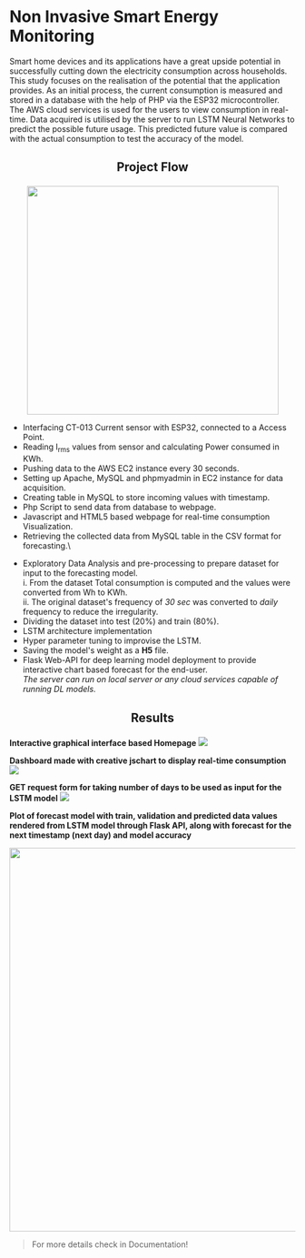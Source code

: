 # Non Invasive Smart Energy Monitoring

Smart home devices and its applications have a great upside potential in successfully cutting
down the electricity consumption across households. This study focuses on the realisation of
the potential that the application provides. As an initial process, the current consumption is
measured and stored in a database with the help of PHP via the ESP32 microcontroller. The
AWS cloud services is used for the users to view consumption in real-time. Data acquired is
utilised by the server to run LSTM Neural Networks to predict the possible future usage. This
predicted future value is compared with the actual consumption to test the accuracy of the
model.

<h2><p style="text-align:center;">Project Flow</p></h2>

<p align="center">
  <img width="443" height="402" src="https://i.stack.imgur.com/S4nyV.png">
</p>


* Interfacing CT-013 Current sensor with ESP32, connected to a Access Point.
* Reading I<sub>rms</sub> values from sensor and calculating Power consumed in KWh.
* Pushing data to the AWS EC2 instance every 30 seconds.
* Setting up Apache, MySQL and phpmyadmin in EC2 instance for data acquisition.
* Creating table in MySQL to store incoming values with timestamp.
* Php Script to send data from database to webpage.
* Javascript and HTML5 based webpage for real-time consumption Visualization.
* Retrieving the collected data from MySQL table in the CSV format for forecasting.\
<!--   *Since the data acquired was quite less for model. Electrcity Consumption dataset from kaggle was used.*\
  <https://www.kaggle.com/uciml/electric-power-consumption-data-set> -->
* Exploratory Data Analysis and pre-processing to prepare dataset for input to the forecasting model.\
      i. From the dataset Total consumption is computed and the values were converted from Wh to KWh.\
      ii. The original dataset's frequency of *30 sec* was converted to *daily* frequency to reduce the irregularity.
* Dividing the dataset into test (20%) and train (80%). 
* LSTM architecture implementation
* Hyper parameter tuning to improvise the LSTM.
* Saving the model's weight as a **H5** file.
* Flask Web-API for deep learning model deployment to provide interactive chart based forecast for the end-user.\
   *The server can run on local server or any cloud services capable of running DL models.*


<!-- ![](https://i.stack.imgur.com/S4nyV.png)
![](https://i.stack.imgur.com/dw5Dr.png) -->

<h2><p style="text-align:center;">Results</p></h2>

**Interactive graphical interface based Homepage**
![](https://i.stack.imgur.com/a0uNB.png)

**Dashboard made with creative jschart to display real-time consumption**
![](https://i.stack.imgur.com/qY5Wh.png)

**GET request form for taking number of days to be used as input for the LSTM model**
![](https://i.stack.imgur.com/bBcad.png)

**Plot of forecast model with train, validation and predicted data values rendered from LSTM model through 
Flask API, along with forecast for the next timestamp (next day) and model accuracy**
<p align="center">
  <img width="1057" height="675" src="https://i.stack.imgur.com/XveTt.png">
</p>


>For more details check in Documentation!






